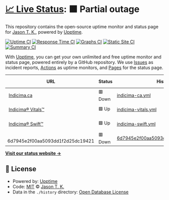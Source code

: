 # [📈 Live Status](https://vitals.indicima.ca): <!--live status--> **🟧 Partial outage**

This repository contains the open-source uptime monitor and status page for [Jason T. K.](https://indicima.ca), powered by [Upptime](https://github.com/upptime/upptime).

[![Uptime CI](https://github.com/indicima/vitals.indicima.ca/workflows/Uptime%20CI/badge.svg)](https://github.com/indicima/vitals.indicima.ca/actions?query=workflow%3A%22Uptime+CI%22)
[![Response Time CI](https://github.com/indicima/vitals.indicima.ca/workflows/Response%20Time%20CI/badge.svg)](https://github.com/indicima/vitals.indicima.ca/actions?query=workflow%3A%22Response+Time+CI%22)
[![Graphs CI](https://github.com/indicima/vitals.indicima.ca/workflows/Graphs%20CI/badge.svg)](https://github.com/indicima/vitals.indicima.ca/actions?query=workflow%3A%22Graphs+CI%22)
[![Static Site CI](https://github.com/indicima/vitals.indicima.ca/workflows/Static%20Site%20CI/badge.svg)](https://github.com/indicima/vitals.indicima.ca/actions?query=workflow%3A%22Static+Site+CI%22)
[![Summary CI](https://github.com/indicima/vitals.indicima.ca/workflows/Summary%20CI/badge.svg)](https://github.com/indicima/vitals.indicima.ca/actions?query=workflow%3A%22Summary+CI%22)

With [Upptime](https://upptime.js.org), you can get your own unlimited and free uptime monitor and status page, powered entirely by a GitHub repository. We use [Issues](https://github.com/indicima/vitals.indicima.ca/issues) as incident reports, [Actions](https://github.com/indicima/vitals.indicima.ca/actions) as uptime monitors, and [Pages](https://vitals.indicima.ca) for the status page.

<!--start: status pages-->
<!-- This summary is generated by Upptime (https://github.com/upptime/upptime) -->
<!-- Do not edit this manually, your changes will be overwritten -->
<!-- prettier-ignore -->
| URL | Status | History | Response Time | Uptime |
| --- | ------ | ------- | ------------- | ------ |
| <img alt="" src="https://icons.duckduckgo.com/ip3/indicima.ca.ico" height="13"> [Indicima.ca](https://indicima.ca) | 🟥 Down | [indicima-ca.yml](https://github.com/indicima/vitals.indicima.ca/commits/HEAD/history/indicima-ca.yml) | <details><summary><img alt="Response time graph" src="./graphs/indicima-ca/response-time-week.png" height="20"> 397ms</summary><br><a href="https://vitals.indicima.ca/history/indicima-ca"><img alt="Response time 397" src="https://img.shields.io/endpoint?url=https%3A%2F%2Fraw.githubusercontent.com%2Findicima%2Fvitals.indicima.ca%2FHEAD%2Fapi%2Findicima-ca%2Fresponse-time.json"></a><br><a href="https://vitals.indicima.ca/history/indicima-ca"><img alt="24-hour response time 397" src="https://img.shields.io/endpoint?url=https%3A%2F%2Fraw.githubusercontent.com%2Findicima%2Fvitals.indicima.ca%2FHEAD%2Fapi%2Findicima-ca%2Fresponse-time-day.json"></a><br><a href="https://vitals.indicima.ca/history/indicima-ca"><img alt="7-day response time 397" src="https://img.shields.io/endpoint?url=https%3A%2F%2Fraw.githubusercontent.com%2Findicima%2Fvitals.indicima.ca%2FHEAD%2Fapi%2Findicima-ca%2Fresponse-time-week.json"></a><br><a href="https://vitals.indicima.ca/history/indicima-ca"><img alt="30-day response time 397" src="https://img.shields.io/endpoint?url=https%3A%2F%2Fraw.githubusercontent.com%2Findicima%2Fvitals.indicima.ca%2FHEAD%2Fapi%2Findicima-ca%2Fresponse-time-month.json"></a><br><a href="https://vitals.indicima.ca/history/indicima-ca"><img alt="1-year response time 397" src="https://img.shields.io/endpoint?url=https%3A%2F%2Fraw.githubusercontent.com%2Findicima%2Fvitals.indicima.ca%2FHEAD%2Fapi%2Findicima-ca%2Fresponse-time-year.json"></a></details> | <details><summary><a href="https://vitals.indicima.ca/history/indicima-ca">100.00%</a></summary><a href="https://vitals.indicima.ca/history/indicima-ca"><img alt="All-time uptime 100.00%" src="https://img.shields.io/endpoint?url=https%3A%2F%2Fraw.githubusercontent.com%2Findicima%2Fvitals.indicima.ca%2FHEAD%2Fapi%2Findicima-ca%2Fuptime.json"></a><br><a href="https://vitals.indicima.ca/history/indicima-ca"><img alt="24-hour uptime 100.00%" src="https://img.shields.io/endpoint?url=https%3A%2F%2Fraw.githubusercontent.com%2Findicima%2Fvitals.indicima.ca%2FHEAD%2Fapi%2Findicima-ca%2Fuptime-day.json"></a><br><a href="https://vitals.indicima.ca/history/indicima-ca"><img alt="7-day uptime 100.00%" src="https://img.shields.io/endpoint?url=https%3A%2F%2Fraw.githubusercontent.com%2Findicima%2Fvitals.indicima.ca%2FHEAD%2Fapi%2Findicima-ca%2Fuptime-week.json"></a><br><a href="https://vitals.indicima.ca/history/indicima-ca"><img alt="30-day uptime 100.00%" src="https://img.shields.io/endpoint?url=https%3A%2F%2Fraw.githubusercontent.com%2Findicima%2Fvitals.indicima.ca%2FHEAD%2Fapi%2Findicima-ca%2Fuptime-month.json"></a><br><a href="https://vitals.indicima.ca/history/indicima-ca"><img alt="1-year uptime 100.00%" src="https://img.shields.io/endpoint?url=https%3A%2F%2Fraw.githubusercontent.com%2Findicima%2Fvitals.indicima.ca%2FHEAD%2Fapi%2Findicima-ca%2Fuptime-year.json"></a></details>
| <img alt="" src="https://icons.duckduckgo.com/ip3/vitals.indicima.ca.ico" height="13"> [Indicima® Vitals™](https://vitals.indicima.ca) | 🟩 Up | [indicima-vitals.yml](https://github.com/indicima/vitals.indicima.ca/commits/HEAD/history/indicima-vitals.yml) | <details><summary><img alt="Response time graph" src="./graphs/indicima-vitals/response-time-week.png" height="20"> 144ms</summary><br><a href="https://vitals.indicima.ca/history/indicima-vitals"><img alt="Response time 144" src="https://img.shields.io/endpoint?url=https%3A%2F%2Fraw.githubusercontent.com%2Findicima%2Fvitals.indicima.ca%2FHEAD%2Fapi%2Findicima-vitals%2Fresponse-time.json"></a><br><a href="https://vitals.indicima.ca/history/indicima-vitals"><img alt="24-hour response time 144" src="https://img.shields.io/endpoint?url=https%3A%2F%2Fraw.githubusercontent.com%2Findicima%2Fvitals.indicima.ca%2FHEAD%2Fapi%2Findicima-vitals%2Fresponse-time-day.json"></a><br><a href="https://vitals.indicima.ca/history/indicima-vitals"><img alt="7-day response time 144" src="https://img.shields.io/endpoint?url=https%3A%2F%2Fraw.githubusercontent.com%2Findicima%2Fvitals.indicima.ca%2FHEAD%2Fapi%2Findicima-vitals%2Fresponse-time-week.json"></a><br><a href="https://vitals.indicima.ca/history/indicima-vitals"><img alt="30-day response time 144" src="https://img.shields.io/endpoint?url=https%3A%2F%2Fraw.githubusercontent.com%2Findicima%2Fvitals.indicima.ca%2FHEAD%2Fapi%2Findicima-vitals%2Fresponse-time-month.json"></a><br><a href="https://vitals.indicima.ca/history/indicima-vitals"><img alt="1-year response time 144" src="https://img.shields.io/endpoint?url=https%3A%2F%2Fraw.githubusercontent.com%2Findicima%2Fvitals.indicima.ca%2FHEAD%2Fapi%2Findicima-vitals%2Fresponse-time-year.json"></a></details> | <details><summary><a href="https://vitals.indicima.ca/history/indicima-vitals">100.00%</a></summary><a href="https://vitals.indicima.ca/history/indicima-vitals"><img alt="All-time uptime 100.00%" src="https://img.shields.io/endpoint?url=https%3A%2F%2Fraw.githubusercontent.com%2Findicima%2Fvitals.indicima.ca%2FHEAD%2Fapi%2Findicima-vitals%2Fuptime.json"></a><br><a href="https://vitals.indicima.ca/history/indicima-vitals"><img alt="24-hour uptime 100.00%" src="https://img.shields.io/endpoint?url=https%3A%2F%2Fraw.githubusercontent.com%2Findicima%2Fvitals.indicima.ca%2FHEAD%2Fapi%2Findicima-vitals%2Fuptime-day.json"></a><br><a href="https://vitals.indicima.ca/history/indicima-vitals"><img alt="7-day uptime 100.00%" src="https://img.shields.io/endpoint?url=https%3A%2F%2Fraw.githubusercontent.com%2Findicima%2Fvitals.indicima.ca%2FHEAD%2Fapi%2Findicima-vitals%2Fuptime-week.json"></a><br><a href="https://vitals.indicima.ca/history/indicima-vitals"><img alt="30-day uptime 100.00%" src="https://img.shields.io/endpoint?url=https%3A%2F%2Fraw.githubusercontent.com%2Findicima%2Fvitals.indicima.ca%2FHEAD%2Fapi%2Findicima-vitals%2Fuptime-month.json"></a><br><a href="https://vitals.indicima.ca/history/indicima-vitals"><img alt="1-year uptime 100.00%" src="https://img.shields.io/endpoint?url=https%3A%2F%2Fraw.githubusercontent.com%2Findicima%2Fvitals.indicima.ca%2FHEAD%2Fapi%2Findicima-vitals%2Fuptime-year.json"></a></details>
| <img alt="" src="https://icons.duckduckgo.com/ip3/null.ico" height="13"> [Indicima® Swift™](swift.indicima.ca) | 🟩 Up | [indicima-swift.yml](https://github.com/indicima/vitals.indicima.ca/commits/HEAD/history/indicima-swift.yml) | <details><summary><img alt="Response time graph" src="./graphs/indicima-swift/response-time-week.png" height="20"> 58ms</summary><br><a href="https://vitals.indicima.ca/history/indicima-swift"><img alt="Response time 58" src="https://img.shields.io/endpoint?url=https%3A%2F%2Fraw.githubusercontent.com%2Findicima%2Fvitals.indicima.ca%2FHEAD%2Fapi%2Findicima-swift%2Fresponse-time.json"></a><br><a href="https://vitals.indicima.ca/history/indicima-swift"><img alt="24-hour response time 58" src="https://img.shields.io/endpoint?url=https%3A%2F%2Fraw.githubusercontent.com%2Findicima%2Fvitals.indicima.ca%2FHEAD%2Fapi%2Findicima-swift%2Fresponse-time-day.json"></a><br><a href="https://vitals.indicima.ca/history/indicima-swift"><img alt="7-day response time 58" src="https://img.shields.io/endpoint?url=https%3A%2F%2Fraw.githubusercontent.com%2Findicima%2Fvitals.indicima.ca%2FHEAD%2Fapi%2Findicima-swift%2Fresponse-time-week.json"></a><br><a href="https://vitals.indicima.ca/history/indicima-swift"><img alt="30-day response time 58" src="https://img.shields.io/endpoint?url=https%3A%2F%2Fraw.githubusercontent.com%2Findicima%2Fvitals.indicima.ca%2FHEAD%2Fapi%2Findicima-swift%2Fresponse-time-month.json"></a><br><a href="https://vitals.indicima.ca/history/indicima-swift"><img alt="1-year response time 58" src="https://img.shields.io/endpoint?url=https%3A%2F%2Fraw.githubusercontent.com%2Findicima%2Fvitals.indicima.ca%2FHEAD%2Fapi%2Findicima-swift%2Fresponse-time-year.json"></a></details> | <details><summary><a href="https://vitals.indicima.ca/history/indicima-swift">100.00%</a></summary><a href="https://vitals.indicima.ca/history/indicima-swift"><img alt="All-time uptime 100.00%" src="https://img.shields.io/endpoint?url=https%3A%2F%2Fraw.githubusercontent.com%2Findicima%2Fvitals.indicima.ca%2FHEAD%2Fapi%2Findicima-swift%2Fuptime.json"></a><br><a href="https://vitals.indicima.ca/history/indicima-swift"><img alt="24-hour uptime 100.00%" src="https://img.shields.io/endpoint?url=https%3A%2F%2Fraw.githubusercontent.com%2Findicima%2Fvitals.indicima.ca%2FHEAD%2Fapi%2Findicima-swift%2Fuptime-day.json"></a><br><a href="https://vitals.indicima.ca/history/indicima-swift"><img alt="7-day uptime 100.00%" src="https://img.shields.io/endpoint?url=https%3A%2F%2Fraw.githubusercontent.com%2Findicima%2Fvitals.indicima.ca%2FHEAD%2Fapi%2Findicima-swift%2Fuptime-week.json"></a><br><a href="https://vitals.indicima.ca/history/indicima-swift"><img alt="30-day uptime 100.00%" src="https://img.shields.io/endpoint?url=https%3A%2F%2Fraw.githubusercontent.com%2Findicima%2Fvitals.indicima.ca%2FHEAD%2Fapi%2Findicima-swift%2Fuptime-month.json"></a><br><a href="https://vitals.indicima.ca/history/indicima-swift"><img alt="1-year uptime 100.00%" src="https://img.shields.io/endpoint?url=https%3A%2F%2Fraw.githubusercontent.com%2Findicima%2Fvitals.indicima.ca%2FHEAD%2Fapi%2Findicima-swift%2Fuptime-year.json"></a></details>
| <img alt="" src="https://icons.duckduckgo.com/ip3/null.ico" height="13"> 6d7945e2f00aa5093dd1f2d25dc19421 | 🟥 Down | [6d7945e2f00aa5093dd1f2d25dc19421.yml](https://github.com/indicima/vitals.indicima.ca/commits/HEAD/history/6d7945e2f00aa5093dd1f2d25dc19421.yml) | <details><summary><img alt="Response time graph" src="./graphs/6d7945e2f00aa5093dd1f2d25dc19421/response-time-week.png" height="20"> 0ms</summary><br><a href="https://vitals.indicima.ca/history/6d7945e2f00aa5093dd1f2d25dc19421"><img alt="Response time 0" src="https://img.shields.io/endpoint?url=https%3A%2F%2Fraw.githubusercontent.com%2Findicima%2Fvitals.indicima.ca%2FHEAD%2Fapi%2F6d7945e2f00aa5093dd1f2d25dc19421%2Fresponse-time.json"></a><br><a href="https://vitals.indicima.ca/history/6d7945e2f00aa5093dd1f2d25dc19421"><img alt="24-hour response time 0" src="https://img.shields.io/endpoint?url=https%3A%2F%2Fraw.githubusercontent.com%2Findicima%2Fvitals.indicima.ca%2FHEAD%2Fapi%2F6d7945e2f00aa5093dd1f2d25dc19421%2Fresponse-time-day.json"></a><br><a href="https://vitals.indicima.ca/history/6d7945e2f00aa5093dd1f2d25dc19421"><img alt="7-day response time 0" src="https://img.shields.io/endpoint?url=https%3A%2F%2Fraw.githubusercontent.com%2Findicima%2Fvitals.indicima.ca%2FHEAD%2Fapi%2F6d7945e2f00aa5093dd1f2d25dc19421%2Fresponse-time-week.json"></a><br><a href="https://vitals.indicima.ca/history/6d7945e2f00aa5093dd1f2d25dc19421"><img alt="30-day response time 0" src="https://img.shields.io/endpoint?url=https%3A%2F%2Fraw.githubusercontent.com%2Findicima%2Fvitals.indicima.ca%2FHEAD%2Fapi%2F6d7945e2f00aa5093dd1f2d25dc19421%2Fresponse-time-month.json"></a><br><a href="https://vitals.indicima.ca/history/6d7945e2f00aa5093dd1f2d25dc19421"><img alt="1-year response time 0" src="https://img.shields.io/endpoint?url=https%3A%2F%2Fraw.githubusercontent.com%2Findicima%2Fvitals.indicima.ca%2FHEAD%2Fapi%2F6d7945e2f00aa5093dd1f2d25dc19421%2Fresponse-time-year.json"></a></details> | <details><summary><a href="https://vitals.indicima.ca/history/6d7945e2f00aa5093dd1f2d25dc19421">100.00%</a></summary><a href="https://vitals.indicima.ca/history/6d7945e2f00aa5093dd1f2d25dc19421"><img alt="All-time uptime 100.00%" src="https://img.shields.io/endpoint?url=https%3A%2F%2Fraw.githubusercontent.com%2Findicima%2Fvitals.indicima.ca%2FHEAD%2Fapi%2F6d7945e2f00aa5093dd1f2d25dc19421%2Fuptime.json"></a><br><a href="https://vitals.indicima.ca/history/6d7945e2f00aa5093dd1f2d25dc19421"><img alt="24-hour uptime 100.00%" src="https://img.shields.io/endpoint?url=https%3A%2F%2Fraw.githubusercontent.com%2Findicima%2Fvitals.indicima.ca%2FHEAD%2Fapi%2F6d7945e2f00aa5093dd1f2d25dc19421%2Fuptime-day.json"></a><br><a href="https://vitals.indicima.ca/history/6d7945e2f00aa5093dd1f2d25dc19421"><img alt="7-day uptime 100.00%" src="https://img.shields.io/endpoint?url=https%3A%2F%2Fraw.githubusercontent.com%2Findicima%2Fvitals.indicima.ca%2FHEAD%2Fapi%2F6d7945e2f00aa5093dd1f2d25dc19421%2Fuptime-week.json"></a><br><a href="https://vitals.indicima.ca/history/6d7945e2f00aa5093dd1f2d25dc19421"><img alt="30-day uptime 100.00%" src="https://img.shields.io/endpoint?url=https%3A%2F%2Fraw.githubusercontent.com%2Findicima%2Fvitals.indicima.ca%2FHEAD%2Fapi%2F6d7945e2f00aa5093dd1f2d25dc19421%2Fuptime-month.json"></a><br><a href="https://vitals.indicima.ca/history/6d7945e2f00aa5093dd1f2d25dc19421"><img alt="1-year uptime 100.00%" src="https://img.shields.io/endpoint?url=https%3A%2F%2Fraw.githubusercontent.com%2Findicima%2Fvitals.indicima.ca%2FHEAD%2Fapi%2F6d7945e2f00aa5093dd1f2d25dc19421%2Fuptime-year.json"></a></details>

<!--end: status pages-->

[**Visit our status website →**](https://vitals.indicima.ca)

## 📄 License

- Powered by: [Upptime](https://github.com/upptime/upptime)
- Code: [MIT](./LICENSE) © [Jason T. K.](https://indicima.ca)
- Data in the `./history` directory: [Open Database License](https://opendatacommons.org/licenses/odbl/1-0/)
